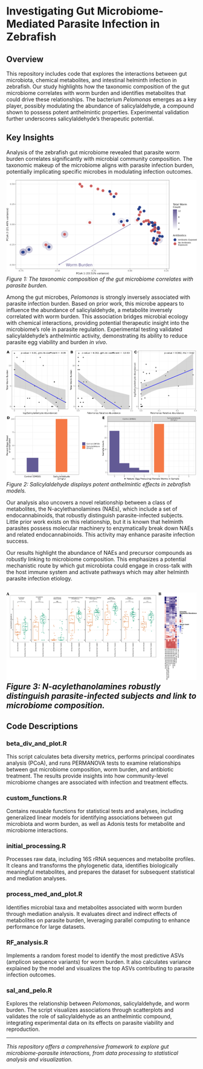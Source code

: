 # Investigating Gut Microbiome-Mediated Parasite Infection in Zebrafish

## Overview

This repository includes code that explores the interactions between gut microbiota, chemical metabolites, and intestinal helminth infection in zebrafish. Our study highlights how the taxonomic composition of the gut microbiome correlates with worm burden and identifies metabolites that could drive these relationships. The bacterium *Pelomonas* emerges as a key player, possibly modulating the abundance of salicylaldehyde, a compound shown to possess potent anthelmintic properties. Experimental validation further underscores salicylaldehyde’s therapeutic potential.

## Key Insights

Analysis of the zebrafish gut microbiome revealed that parasite worm burden correlates significantly with microbial community composition. The taxonomic makeup of the microbiome aligns with parasite infection burden, potentially implicating specific microbes in modulating infection outcomes.

![Relationship between parasite burden and gut microbiome composition](figures/fig1.jpg)
*Figure 1: The taxonomic composition of the gut microbiome correlates with parasite burden.*

Among the gut microbes, *Pelomonas* is strongly inversely associated with parasite infection burden. Based on prior work, this microbe appears to influence the abundance of salicylaldehyde, a metabolite inversely correlated with worm burden. This association bridges microbial ecology with chemical interactions, providing potential therapeutic insight into the microbiome’s role in parasite regulation. Experimental testing validated salicylaldehyde’s anthelmintic activity, demonstrating its ability to reduce parasite egg viability and burden *in vivo*.

![Experimental validation of salicylaldehyde](figures/fig4.jpg)
*Figure 2: Salicylaldehyde displays potent anthelmintic effects in zebrafish models.*

Our analysis also uncovers a novel relationship between a class of metabolites, the N-acylethanolamines (NAEs), which include a set of endocannabinoids, that robustly distinguish parasite-infected subjects. Little prior work exists on this relationship, but it is known that helminth parasites possess molecular machinery to enzymatically break down NAEs and related endocannabinoids. This activity may enhance parasite infection success. 

Our results highlight the abundance of NAEs and precursor compounds as robustly linking to microbiome composition. This emphasizes a potential mechanistic route by which gut microbiota could engage in cross-talk with the host immune system and activate pathways which may alter helminth parasite infection etiology.

![N-acylethanolamines link infection and microbiome](figures/fig2.jpg)
*Figure 3: N-acylethanolamines robustly distinguish parasite-infected subjects and link to microbiome composition.*
---

## Code Descriptions

### beta_div_and_plot.R
This script calculates beta diversity metrics, performs principal coordinates analysis (PCoA), and runs PERMANOVA tests to examine relationships between gut microbiome composition, worm burden, and antibiotic treatment. The results provide insights into how community-level microbiome changes are associated with infection and treatment effects.

### custom_functions.R
Contains reusable functions for statistical tests and analyses, including generalized linear models for identifying associations between gut microbiota and worm burden, as well as Adonis tests for metabolite and microbiome interactions.

### initial_processing.R
Processes raw data, including 16S rRNA sequences and metabolite profiles. It cleans and transforms the phylogenetic data, identifies biologically meaningful metabolites, and prepares the dataset for subsequent statistical and mediation analyses.

### process_med_and_plot.R
Identifies microbial taxa and metabolites associated with worm burden through mediation analysis. It evaluates direct and indirect effects of metabolites on parasite burden, leveraging parallel computing to enhance performance for large datasets.

### RF_analysis.R
Implements a random forest model to identify the most predictive ASVs (amplicon sequence variants) for worm burden. It also calculates variance explained by the model and visualizes the top ASVs contributing to parasite infection outcomes.

### sal_and_pelo.R
Explores the relationship between *Pelomonas*, salicylaldehyde, and worm burden. The script visualizes associations through scatterplots and validates the role of salicylaldehyde as an anthelmintic compound, integrating experimental data on its effects on parasite viability and reproduction.

---

*This repository offers a comprehensive framework to explore gut microbiome-parasite interactions, from data processing to statistical analysis and visualization.*

